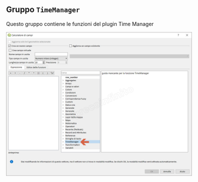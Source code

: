 ## Gruppo `TimeManager`

Questo gruppo contiene le funzioni del plugin Time Manager

![](/img/timemanager/gruppo_timemanager1.png)
